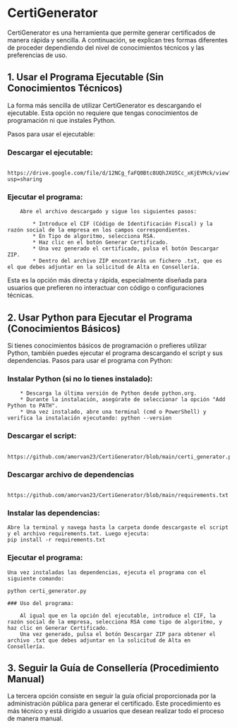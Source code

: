# CertiGenerator

CertiGenerator es una herramienta que permite generar certificados de manera rápida y sencilla. A continuación, se explican tres formas diferentes de proceder dependiendo del nivel de conocimientos técnicos y las preferencias de uso.


## 1. Usar el Programa Ejecutable (Sin Conocimientos Técnicos)

La forma más sencilla de utilizar CertiGenerator es descargando el ejecutable. Esta opción no requiere que tengas conocimientos de programación ni que instales Python.

Pasos para usar el ejecutable:

### Descargar el ejecutable:
    
        https://drive.google.com/file/d/12NCg_faFQ0Btc8UQhJXU5Cc_xKjEVMck/view?usp=sharing

### Ejecutar el programa:
    
        Abre el archivo descargado y sigue los siguientes pasos:
        
            * Introduce el CIF (Código de Identificación Fiscal) y la razón social de la empresa en los campos correspondientes.
            * En Tipo de algoritmo, selecciona RSA.
            * Haz clic en el botón Generar Certificado.
            * Una vez generado el certificado, pulsa el botón Descargar ZIP.
            * Dentro del archivo ZIP encontrarás un fichero .txt, que es el que debes adjuntar en la solicitud de Alta en Consellería.

Esta es la opción más directa y rápida, especialmente diseñada para usuarios que prefieren no interactuar con código o configuraciones técnicas.



## 2. Usar Python para Ejecutar el Programa (Conocimientos Básicos)

Si tienes conocimientos básicos de programación o prefieres utilizar Python, también puedes ejecutar el programa descargando el script y sus dependencias.
Pasos para usar el programa con Python:


   ### Instalar Python (si no lo tienes instalado):
   
        * Descarga la última versión de Python desde python.org.
        * Durante la instalación, asegúrate de seleccionar la opción "Add Python to PATH".
        * Una vez instalado, abre una terminal (cmd o PowerShell) y verifica la instalación ejecutando: python --version

   
   ### Descargar el script:

       https://github.com/amorvan23/CertiGenerator/blob/main/certi_generator.py

   ### Descargar archivo de dependencias

       https://github.com/amorvan23/CertiGenerator/blob/main/requirements.txt

   
   ### Instalar las dependencias:

    Abre la terminal y navega hasta la carpeta donde descargaste el script y el archivo requirements.txt. Luego ejecuta:
    pip install -r requirements.txt

   
   ### Ejecutar el programa:

    Una vez instaladas las dependencias, ejecuta el programa con el siguiente comando:
    
    python certi_generator.py

    ### Uso del programa:
    
        Al igual que en la opción del ejecutable, introduce el CIF, la razón social de la empresa, selecciona RSA como tipo de algoritmo, y haz clic en Generar Certificado.
        Una vez generado, pulsa el botón Descargar ZIP para obtener el archivo .txt que debes adjuntar en la solicitud de Alta en Consellería.



## 3. Seguir la Guía de Consellería (Procedimiento Manual)

La tercera opción consiste en seguir la guía oficial proporcionada por la administración pública para generar el certificado. Este procedimiento es más técnico y está dirigido a usuarios que desean realizar todo el proceso de manera manual.
